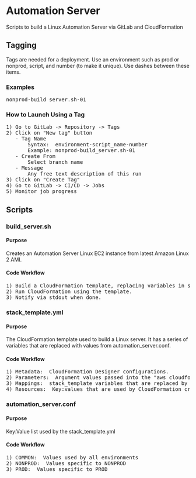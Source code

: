 # Automation Server
Scripts to build a Linux Automation Server via GitLab and CloudFormation
## Tagging
Tags are needed for a deployment.  Use an environment such as prod or nonprod, script, and number (to make it unique).  Use dashes between these items.
### Examples
<pre>
nonprod-build_server.sh-01
</pre>
### How to Launch Using a Tag
<pre>
1) Go to GitLab -> Repository -> Tags
2) Click on "New tag" button
   - Tag Name
       Syntax:  environment-script_name-number
       Example: nonprod-build_server.sh-01
   - Create From
       Select branch name
   - Message
       Any free text description of this run
3) Click on "Create Tag"
4) Go to GitLab -> CI/CD -> Jobs
5) Monitor job progress
</pre>
## Scripts
### build_server.sh
#### Purpose
Creates an Automation Server Linux EC2 instance from latest Amazon Linux 2 AMI.  
#### Code Workflow
<pre>
1) Build a CloudFormation template, replacing variables in stack_template.yml with  values from automation_server.conf.
2) Run CloudFormation using the template.
3) Notify via stdout when done.
</pre>
### stack_template.yml
#### Purpose
The CloudFormation template used to build a Linux server.  It has a series of variables that are replaced with values from automation_server.conf.
#### Code Workflow
<pre>
1) Metadata:  CloudFormation Designer configurations.
2) Parameters:  Argument values passed into the "aws cloudformation create-stack" command.
3) Mappings:  stack_template variables that are replaced by values from automation_server.conf.
4) Resources:  Key:values that are used by CloudFormation create_stack command.  Many reference the Mappings.
</pre>
### automation_server.conf
#### Purpose
Key:Value list used by the stack_template.yml
#### Code Workflow
<pre>
1) COMMON:  Values used by all environments
2) NONPROD:  Values specific to NONPROD
3) PROD:  Values specific to PROD
</pre>
